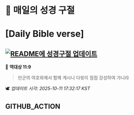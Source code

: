 # 🙏 매일의 성경 구절
# [Daily Bible verse]
## [![README에 성경구절 업데이트](https://github.com/DONGSUKA/first_test/actions/workflows/update-readme-bible.yml/badge.svg)](https://github.com/DONGSUKA/first_test/actions/workflows/update-readme-bible.yml)
<!-- START_BIBLE_VERSE -->
📖 **역대상 11:9**
> 만군의 여호와께서 함께 계시니 다윗이 점점 강성하여 가니라

🕊️ _업데이트 시각: 2025-10-11 17:32:17 KST_
  <!-- END_BIBLE_VERSE -->
## GITHUB_ACTION
